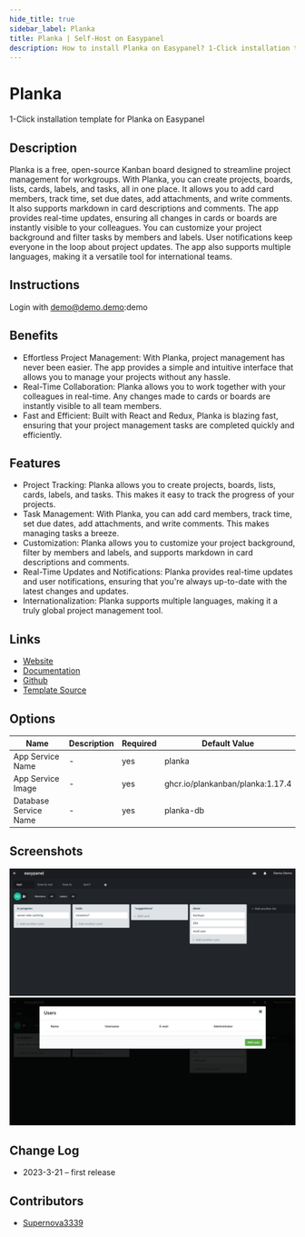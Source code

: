 ```yaml
---
hide_title: true
sidebar_label: Planka
title: Planka | Self-Host on Easypanel
description: How to install Planka on Easypanel? 1-Click installation template for Planka on Easypanel
---
```


<!-- generated -->

# Planka

1-Click installation template for Planka on Easypanel

## Description

Planka is a free, open-source Kanban board designed to streamline project management for workgroups. With Planka, you can create projects, boards, lists, cards, labels, and tasks, all in one place. It allows you to add card members, track time, set due dates, add attachments, and write comments. It also supports markdown in card descriptions and comments. The app provides real-time updates, ensuring all changes in cards or boards are instantly visible to your colleagues. You can customize your project background and filter tasks by members and labels. User notifications keep everyone in the loop about project updates. The app also supports multiple languages, making it a versatile tool for international teams.

## Instructions

Login with demo@demo.demo:demo

## Benefits

- Effortless Project Management: With Planka, project management has never been easier. The app provides a simple and intuitive interface that allows you to manage your projects without any hassle.
- Real-Time Collaboration: Planka allows you to work together with your colleagues in real-time. Any changes made to cards or boards are instantly visible to all team members.
- Fast and Efficient: Built with React and Redux, Planka is blazing fast, ensuring that your project management tasks are completed quickly and efficiently.

## Features

- Project Tracking: Planka allows you to create projects, boards, lists, cards, labels, and tasks. This makes it easy to track the progress of your projects.
- Task Management: With Planka, you can add card members, track time, set due dates, add attachments, and write comments. This makes managing tasks a breeze.
- Customization: Planka allows you to customize your project background, filter by members and labels, and supports markdown in card descriptions and comments.
- Real-Time Updates and Notifications: Planka provides real-time updates and user notifications, ensuring that you're always up-to-date with the latest changes and updates.
- Internationalization: Planka supports multiple languages, making it a truly global project management tool.

## Links

- [Website](https://planka.app)
- [Documentation](https://docs.planka.cloud)
- [Github](https://github.com/plankanban/planka)
- [Template Source](https://github.com/easypanel-io/templates/tree/main/templates/planka)

## Options

Name | Description | Required | Default Value
-|-|-|-
App Service Name | - | yes | planka
App Service Image | - | yes | ghcr.io/plankanban/planka:1.17.4
Database Service Name | - | yes | planka-db

## Screenshots

![Planka Screenshot](./assets/screenshot1.png)
![Planka Screenshot](./assets/screenshot2.png)

## Change Log

- 2023-3-21 – first release

## Contributors

- [Supernova3339](https://github.com/Supernova3339)
